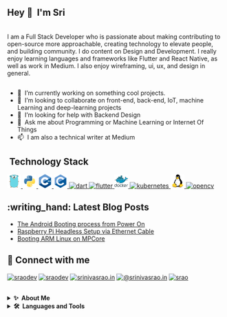 <h2>Hey 🙏 &nbsp;I'm Sri  </h2>
<br>
I am a Full Stack Developer who is passionate about making contributing to open-source more approachable, creating technology to elevate people, and building community. I do content on Design and Development.  I really enjoy learning languages and frameworks like Flutter and React Native, as well as work in Medium. I also enjoy wireframing, ui, ux, and design in general.

<h2>  </h2>
 
- 🔭 &nbsp;I’m currently working on something cool projects.
- 👯 &nbsp;I’m looking to collaborate on front-end, back-end, IoT, machine Learning and deep-learning projects
- 🤝 &nbsp;I’m looking for help with Backend Design
- 💬 &nbsp;Ask me about Programming or Machine Learning or Internet Of Things
- 📫 &nbsp;I am also a technical writer at Medium


<h2>&nbsp;Technology Stack </h2>
  <a href="https://golang.org" target="_blank" rel="noreferrer"> <img src="https://raw.githubusercontent.com/devicons/devicon/master/icons/go/go-original.svg" alt="go" width="32" height="32"/> </a> 
  <a href="https://www.python.org" target="_blank" rel="noreferrer"> <img src="https://raw.githubusercontent.com/devicons/devicon/master/icons/python/python-original.svg" alt="python" width="32" height="32"/> </a>
  <a href="https://www.w3schools.com/cpp/" target="_blank" rel="noreferrer"> <img src="https://raw.githubusercontent.com/devicons/devicon/master/icons/cplusplus/cplusplus-original.svg" alt="cplusplus" width="32" height="32"/> </a> 
    <a href="https://www.cprogramming.com/" target="_blank" rel="noreferrer"> <img src="https://raw.githubusercontent.com/devicons/devicon/master/icons/c/c-original.svg" alt="c" width="32" height="32"/> </a>
  <a href="https://dart.dev" target="_blank" rel="noreferrer"> <img src="https://www.vectorlogo.zone/logos/dartlang/dartlang-icon.svg" alt="dart" width="32" height="32"/> </a> 
  <a href="https://flutter.dev" target="_blank" rel="noreferrer"> <img src="https://www.vectorlogo.zone/logos/flutterio/flutterio-icon.svg" alt="flutter" width="32" height="32"/> </a> 
  <a href="https://www.docker.com/" target="_blank" rel="noreferrer"> <img src="https://raw.githubusercontent.com/devicons/devicon/master/icons/docker/docker-original-wordmark.svg" alt="docker" width="32" height="32"/> </a> 
  </a> <a href="https://kubernetes.io" target="_blank" rel="noreferrer"> <img src="https://www.vectorlogo.zone/logos/kubernetes/kubernetes-icon.svg" alt="kubernetes" width="32" height="32"/> </a>
  <a href="https://www.linux.org/" target="_blank" rel="noreferrer"> <img src="https://raw.githubusercontent.com/devicons/devicon/master/icons/linux/linux-original.svg" alt="linux" width="32" height="32"/> </a> 
  <a href="https://opencv.org/" target="_blank" rel="noreferrer"> <img src="https://www.vectorlogo.zone/logos/opencv/opencv-icon.svg" alt="opencv" width="32" height="32"/> </a> 
 </p>

<h2>:writing_hand:&nbsp;Latest Blog Posts</h2>

<!-- BLOG-POST-LIST:START -->
- [The Android Booting process from Power On](https://medium.com/@srinivasrao.in/the-android-booting-process-from-power-on-c47ecbe60f03?source=rss-c68ee6a8a092------2)
- [Raspberry Pi Headless Setup via Ethernet Cable](https://medium.com/@srinivasrao.in/raspberry-pi-headless-setup-via-ethernet-cable-7774d7a19f9a?source=rss-c68ee6a8a092------2)
- [Booting ARM Linux on MPCore](https://medium.com/@srinivasrao.in/booting-arm-linux-on-mpcore-95db62dabf50?source=rss-c68ee6a8a092------2)
<!-- BLOG-POST-LIST:END --> 

 <h2>🔗 Connect with me</h2>
 <p align="left">
<a href="https://twitter.com/sraodev" target="blank"><img align="center" src="https://raw.githubusercontent.com/rahuldkjain/github-profile-readme-generator/master/src/images/icons/Social/twitter.svg" alt="sraodev" height="32" width="32" /></a>
<a href="https://linkedin.com/in/sraodev" target="blank"><img align="center" src="https://raw.githubusercontent.com/rahuldkjain/github-profile-readme-generator/master/src/images/icons/Social/linked-in-alt.svg" alt="sraodev" height="32" width="32" /></a>
<a href="https://stackoverflow.com/users/srinivasrao.in" target="blank"><img align="center" src="https://raw.githubusercontent.com/rahuldkjain/github-profile-readme-generator/master/src/images/icons/Social/stack-overflow.svg" alt="srinivasrao.in" height="32" width="32" /></a>
<a href="https://medium.com/@srinivasrao.in" target="blank"><img align="center" src="https://raw.githubusercontent.com/rahuldkjain/github-profile-readme-generator/master/src/images/icons/Social/medium.svg" alt="@srinivasrao.in" height="32" width="32" /></a>
 <a href="https://dev.to/srao" target="blank"><img align="center" src="https://raw.githubusercontent.com/rahuldkjain/github-profile-readme-generator/master/src/images/icons/Social/devto.svg" alt="srao" height="32" width="32" /></a>
</p>

 <br/>
<details>
  <summary><b>✨&nbsp;&nbsp;About&nbsp;Me</b></summary>
  <br/>
 
I am a Principal Engineer with 10+ years experience in developing leading-edge technologies on multiple platforms and operating systems
 
### My Story
Prior to that, I have done Bachelor of Engineering in Computer Science '09' followed by M.Tech from "IIIT Bangalore '12'.

Experienced in Embedded Software Design and Development of Applications, PaaS, Middleware and Hardware Abstraction Layer (HAL) for systems like Smart Phone, SmartThings, Video Surveillance System, Smart Assistant and Wearable.

Strong in C/C++, System Programming, Platform development, OS fundamentals, Data structures and Linux internals.

</details>


<details>
  <summary><b>🛠️&nbsp;&nbsp;Languages&nbsp;and&nbsp;Tools</b></summary>
  <br/>
 <p align="left"> <a href="https://www.arduino.cc/" target="_blank" rel="noreferrer"> <img src="https://cdn.worldvectorlogo.com/logos/arduino-1.svg" alt="arduino" width="40" height="40"/> </a> <a href="https://www.gnu.org/software/bash/" target="_blank" rel="noreferrer"> <img src="https://www.vectorlogo.zone/logos/gnu_bash/gnu_bash-icon.svg" alt="bash" width="40" height="40"/> </a> <a href="https://www.cprogramming.com/" target="_blank" rel="noreferrer"> <img src="https://raw.githubusercontent.com/devicons/devicon/master/icons/c/c-original.svg" alt="c" width="40" height="40"/> </a> <a href="https://www.w3schools.com/cpp/" target="_blank" rel="noreferrer"> <img src="https://raw.githubusercontent.com/devicons/devicon/master/icons/cplusplus/cplusplus-original.svg" alt="cplusplus" width="40" height="40"/> </a> <a href="https://dart.dev" target="_blank" rel="noreferrer"> <img src="https://www.vectorlogo.zone/logos/dartlang/dartlang-icon.svg" alt="dart" width="40" height="40"/> </a> <a href="https://www.docker.com/" target="_blank" rel="noreferrer"> <img src="https://raw.githubusercontent.com/devicons/devicon/master/icons/docker/docker-original-wordmark.svg" alt="docker" width="40" height="40"/> </a> <a href="https://www.elastic.co" target="_blank" rel="noreferrer"> <img src="https://www.vectorlogo.zone/logos/elastic/elastic-icon.svg" alt="elasticsearch" width="40" height="40"/> </a> <a href="https://firebase.google.com/" target="_blank" rel="noreferrer"> <img src="https://www.vectorlogo.zone/logos/firebase/firebase-icon.svg" alt="firebase" width="40" height="40"/> </a> <a href="https://flutter.dev" target="_blank" rel="noreferrer"> <img src="https://www.vectorlogo.zone/logos/flutterio/flutterio-icon.svg" alt="flutter" width="40" height="40"/> </a> <a href="https://git-scm.com/" target="_blank" rel="noreferrer"> <img src="https://www.vectorlogo.zone/logos/git-scm/git-scm-icon.svg" alt="git" width="40" height="40"/> </a> <a href="https://golang.org" target="_blank" rel="noreferrer"> <img src="https://raw.githubusercontent.com/devicons/devicon/master/icons/go/go-original.svg" alt="go" width="40" height="40"/> </a> <a href="https://www.w3.org/html/" target="_blank" rel="noreferrer"> <img src="https://raw.githubusercontent.com/devicons/devicon/master/icons/html5/html5-original-wordmark.svg" alt="html5" width="40" height="40"/> </a> <a href="https://www.elastic.co/kibana" target="_blank" rel="noreferrer"> <img src="https://www.vectorlogo.zone/logos/elasticco_kibana/elasticco_kibana-icon.svg" alt="kibana" width="40" height="40"/> </a> <a href="https://kubernetes.io" target="_blank" rel="noreferrer"> <img src="https://www.vectorlogo.zone/logos/kubernetes/kubernetes-icon.svg" alt="kubernetes" width="40" height="40"/> </a> <a href="https://www.linux.org/" target="_blank" rel="noreferrer"> <img src="https://raw.githubusercontent.com/devicons/devicon/master/icons/linux/linux-original.svg" alt="linux" width="40" height="40"/> </a> <a href="https://www.mysql.com/" target="_blank" rel="noreferrer"> <img src="https://raw.githubusercontent.com/devicons/devicon/master/icons/mysql/mysql-original-wordmark.svg" alt="mysql" width="40" height="40"/> </a> <a href="https://opencv.org/" target="_blank" rel="noreferrer"> <img src="https://www.vectorlogo.zone/logos/opencv/opencv-icon.svg" alt="opencv" width="40" height="40"/> </a> <a href="https://postman.com" target="_blank" rel="noreferrer"> <img src="https://www.vectorlogo.zone/logos/getpostman/getpostman-icon.svg" alt="postman" width="40" height="40"/> </a> <a href="https://www.python.org" target="_blank" rel="noreferrer"> <img src="https://raw.githubusercontent.com/devicons/devicon/master/icons/python/python-original.svg" alt="python" width="40" height="40"/> </a> <a href="https://pytorch.org/" target="_blank" rel="noreferrer"> <img src="https://www.vectorlogo.zone/logos/pytorch/pytorch-icon.svg" alt="pytorch" width="40" height="40"/> </a> <a href="https://reactnative.dev/" target="_blank" rel="noreferrer"> <img src="https://reactnative.dev/img/header_logo.svg" alt="reactnative" width="40" height="40"/> </a> <a href="https://scikit-learn.org/" target="_blank" rel="noreferrer"> <img src="https://upload.wikimedia.org/wikipedia/commons/0/05/Scikit_learn_logo_small.svg" alt="scikit_learn" width="40" height="40"/> </a> </p>

 <br>
<p><img align="left" src="https://github-readme-stats.vercel.app/api/top-langs?username=sraodev&show_icons=true&locale=en&layout=compact" alt="sraodev" /></p><p>&nbsp;<img align="center" src="https://github-readme-stats.vercel.app/api?username=sraodev&show_icons=true&locale=en" alt="sraodev" /></p><p><img align="center" src="https://github-readme-streak-stats.herokuapp.com/?user=sraodev&" alt="sraodev" /></p>
</details>
